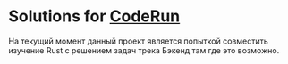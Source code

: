 # Solutions for [CodeRun](https://coderun.yandex.ru)

На текущий момент данный проект является попыткой совместить изучение Rust с решением задач трека Бэкенд там где это возможно.

